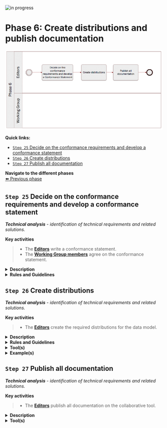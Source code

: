 ![in progress](https://img.shields.io/badge/status-in%20progress-yellow)

# Phase 6: Create distributions and publish documentation
![Process_Phase 6](img/methodology_phase6.PNG)

**Quick links:**
- [`Step 25` Decide on the conformance requirements and develop a conformance statement](#step-25-Decide-on-the-conformance-requirements-and-develop-a-conformance-statement)
- [`Step 26` Create distributions](#step-26-Create-distributions)
- [`Step 27` Publish all documentation](#step-27-Publish-all-documentation)

**Navigate to the different phases**\
[:arrow_left: Previous phase](phase5.md) 

## `Step 25` Decide on the conformance requirements and develop a conformance statement 
<i><b>Technical analysis</b> - identification of technical requirements and related solutions.</i>

**Key activities**
> * The [<b>Editors</b>](../stakeholders#editors) write a conformance statement.
> * The [<b>Working Group members</b>](../stakeholders#working-group) agree on the conformance statement.


<details>
  <summary><b>Description</b></summary>
  
A conformance statement declares a minimum set of requirements that an implementation must adhere to, in order to be considered conformant with the respective data model. The Working Group members must agree on these conformance requirements. The Editors then include a conformance statement in the OOTS data model for specific evidence types.

It is possible that the data model has natural divisions so that it might be appropriate to set different conformance levels. For example, a model used to describe vehicles may have a group of terms related specifically to motor vehicles that could be used in an implementation that has no needs to understand the terms that relate to bicycles. This will consequently lead to the establishment of different conformance levels.


</details>

<details>
  <summary><b>Rules and Guidelines</b></summary>
  
  * Publish the conformance statement together with the OOTS data model for specific evidence types.
</details>



## `Step 26` Create distributions
<i><b>Technical analysis</b> - identification of technical requirements and related solutions.</i>

**Key activities**
>* The [<b>Editors</b>](../stakeholders#editors) create the required distributions for the data model.

<details>
  <summary><b>Description</b></summary>

The data model can be expressed (or serialized) in various formats depending on the specific needs and context. Each distribution (format) will have its own uses and advantages, but also its own disadvantages and limitations.

Semantic data models can be expressed in different serialisation formats, such as TTL (RDF/turtle), RDF/XML, JSON-LD, SHACL, etc. Special care needs to be taken when using multiple formats, as conversion between different serialisation formats  can potentially introduce inconsistencies.  

Aside from these machine-readable formats, human-readable formats also need to be created. A visual representation of the entities, attributes and relationships of the data model is always recommended to provide a clear overview. This can for example be a UML-diagram, saved as a PNG-file. Next to this, human-readable documentation is also required with all the necessary information to construct the data models, i.e. the entities and attributes with their definitions, cardinalities, proposed codelists, etc. This can for example be distributed as an HTML-page and a PDF-document.

All these distributions can either be manually created, or automatically via one or multiple tools. If possible, preference should be given to the usage of an automated toolchain, reducing the risk of introducing inconsistencies during updates.

During this step, URIs are also created (or reused when possible) for the data model itself, its entities and their attributes. These identifiers need to be minted and maintained by a (European Commission) service.

</details>

<details>
  <summary><b>Rules and Guidelines</b></summary>
  
* Create both machine-readable as well as human-readable distributions of the data model.
* Automate, if possible, the creation of the distributions as much as possible in order to avoid inconsistencies.
* Use [URIs](https://data.europa.eu/URI.html) under data.europa.eu which allows for flexibility for where the URIs resolve to.
* UML diagrams can be published in machine-readable formats, e.g. XMI.
</details>

<details>
  <summary><b>Tool(s)</b></summary>
  
  * [VocBench3](https://ec.europa.eu/isa2/solutions/vocbench3_en)
  * Sparx Enterprise Architect
  * [Protégé](https://protege.stanford.edu/)
</details>

<details>
  <summary><b>Example(s)</b></summary>

For instance, the Birth evidence was distributed in [XML](../data_model/birth_certificate_XML_example_v0.01.xml). 
</details>

## `Step 27` Publish all documentation
<i><b>Technical analysis</b> - identification of technical requirements and related solutions.</i>

**Key activities**
> * The [<b>Editors</b>](../stakeholders#editors) publish all documentation on the collaborative tool.

<details>
  <summary><b>Description</b></summary>
  
  The Editors publish the final version of the data model, in both machine-readable and human-readable formats, on the selected collaborative tool. The Editors must publish the data model as open (meta)data and specify which license is applicable.
</details>

<details>
  <summary><b>Tool(s)</b></summary>
  The collaborative tool, e.g. Confluence, Github. Ideally, a collaborative tool allowing public access is more appropriate for transparency reasons.
</details>

